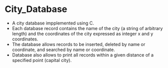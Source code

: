 # City_Database

- A city database impplemented using C. 
- Each database record contains the name of the city (a string of arbitrary length) and the coordinates of the city expressed as integer x and y coordinates. 
- The database allows records to be inserted, deleted by name or coordinate, and searched by name or coordinate. 
- Database also allows to print all records within a given distance of a specified point (capital city).


